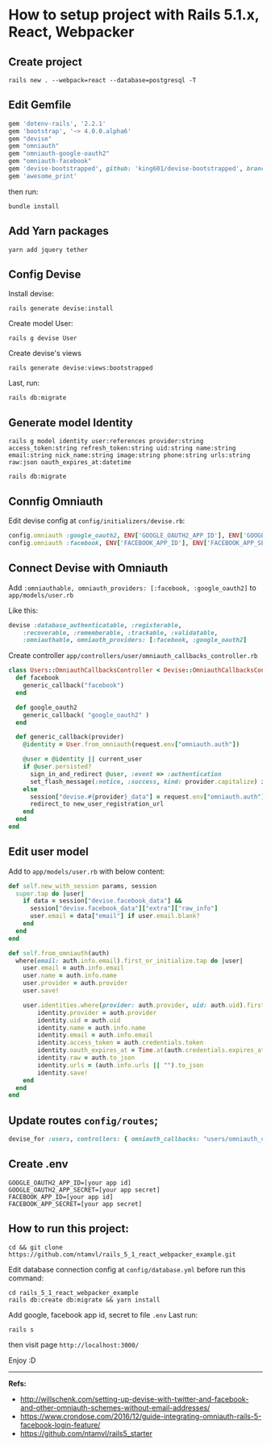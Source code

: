 # How to setup project with Rails 5.1.x, React, Webpacker

## Create project
```
rails new . --webpack=react --database=postgresql -T
```

## Edit Gemfile
```ruby
gem 'dotenv-rails', '2.2.1'
gem 'bootstrap', '~> 4.0.0.alpha6'
gem "devise"
gem "omniauth"
gem "omniauth-google-oauth2"
gem "omniauth-facebook"
gem 'devise-bootstrapped', github: 'king601/devise-bootstrapped', branch: 'bootstrap4'
gem 'awesome_print'
```

then run:
```
bundle install
```

## Add Yarn packages
```
yarn add jquery tether
```

## Config Devise
Install devise:
```
rails generate devise:install
```

Create model User:
```
rails g devise User
```

Create devise's views
```
rails generate devise:views:bootstrapped
```

Last, run:
```
rails db:migrate
```

## Generate model Identity
```
rails g model identity user:references provider:string access_token:string refresh_token:string uid:string name:string email:string nick_name:string image:string phone:string urls:string raw:json oauth_expires_at:datetime

rails db:migrate
```

## Connfig Omniauth
Edit devise config at `config/initializers/devise.rb`:
```ruby
config.omniauth :google_oauth2, ENV['GOOGLE_OAUTH2_APP_ID'], ENV['GOOGLE_OAUTH2_APP_SECRET'], { scope: "email" }
config.omniauth :facebook, ENV['FACEBOOK_APP_ID'], ENV['FACEBOOK_APP_SECRET'], { scope: "email" }
```

## Connect Devise with Omniauth
Add `:omniauthable, omniauth_providers: [:facebook, :google_oauth2]` to `app/models/user.rb`

Like this:
```ruby
devise :database_authenticatable, :registerable,
    :recoverable, :rememberable, :trackable, :validatable,
    :omniauthable, omniauth_providers: [:facebook, :google_oauth2]
```

Create controller `app/controllers/user/omniauth_callbacks_controller.rb`
```ruby
class Users::OmniauthCallbacksController < Devise::OmniauthCallbacksController
  def facebook
    generic_callback("facebook")
  end

  def google_oauth2
    generic_callback( "google_oauth2" )
  end

  def generic_callback(provider)
    @identity = User.from_omniauth(request.env["omniauth.auth"])

    @user = @identity || current_user
    if @user.persisted?
      sign_in_and_redirect @user, :event => :authentication
      set_flash_message(:notice, :success, kind: provider.capitalize) if is_navigational_format?
    else
      session["devise.#{provider}_data"] = request.env["omniauth.auth"]
      redirect_to new_user_registration_url
    end
  end
end
```

## Edit user model
Add to `app/models/user.rb` with below content:
```ruby
def self.new_with_session params, session
  super.tap do |user|
    if data = session["devise.facebook_data"] &&
      session["devise.facebook_data"]["extra"]["raw_info"]
      user.email = data["email"] if user.email.blank?
    end
  end
end

def self.from_omniauth(auth)
  where(email: auth.info.email).first_or_initialize.tap do |user|
    user.email = auth.info.email
    user.name = auth.info.name
    user.provider = auth.provider
    user.save!

    user.identities.where(provider: auth.provider, uid: auth.uid).first_or_initialize.tap do |identity|
        identity.provider = auth.provider
        identity.uid = auth.uid
        identity.name = auth.info.name
        identity.email = auth.info.email
        identity.access_token = auth.credentials.token
        identity.oauth_expires_at = Time.at(auth.credentials.expires_at)
        identity.raw = auth.to_json
        identity.urls = (auth.info.urls || "").to_json
        identity.save!
    end
  end
end
```

## Update routes `config/routes`;
```ruby
devise_for :users, controllers: { omniauth_callbacks: "users/omniauth_callbacks" }
```

## Create .env
```
GOOGLE_OAUTH2_APP_ID=[your app id]
GOOGLE_OAUTH2_APP_SECRET=[your app secret]
FACEBOOK_APP_ID=[your app id]
FACEBOOK_APP_SECRET=[your app secret]
```

## How to run this project:
```
cd && git clone https://github.com/ntamvl/rails_5_1_react_webpacker_example.git
```

Edit database connection config at `config/database.yml` before run this command:

```
cd rails_5_1_react_webpacker_example
rails db:create db:migrate && yarn install
```

Add google, facebook app id, secret to file `.env`
Last run:
```
rails s
```

then visit page `http://localhost:3000/`

Enjoy :D

-------------------------------------------------------
**Refs:**
- http://willschenk.com/setting-up-devise-with-twitter-and-facebook-and-other-omniauth-schemes-without-email-addresses/
- https://www.crondose.com/2016/12/guide-integrating-omniauth-rails-5-facebook-login-feature/
- https://github.com/ntamvl/rails5_starter

